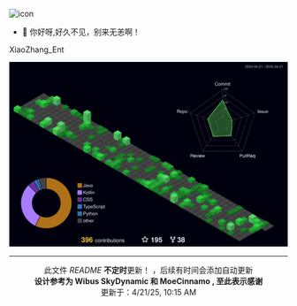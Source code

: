 ![icon](https://github.com/user-attachments/assets/457313e3-8021-43ca-95cc-4285318a2979)

- 👋 你好呀,好久不见，别来无恙啊！





XiaoZhang_Ent
<p dir="auto"><a target="_blank" rel="noopener noreferrer nofollow" href="https://raw.githubusercontent.com/SkyDynamic/SkyDynamic/main/profile-3d-contrib/profile-night-green.svg"><img src="https://raw.githubusercontent.com/SkyDynamic/SkyDynamic/main/profile-3d-contrib/profile-night-green.svg" alt="meowmeowmeow" style="max-width: 100%;" _mstalt="215280"></a></p>

<hr>
<p align="center" dir="auto">此文件 <i>README</i> <b>不定时</b>更新！ ，后续有时间会添加自动更新<b><br>设计参考为 Wibus SkyDynamic 和 MoeCinnamo , 至此表示感谢</b><br>更新于：4/21/25, 10:15 AM</p>
<!---
XiaoZhang-Ent/XiaoZhang-Ent is a ✨ special ✨ repository because its `README.md` (this file) appears on your GitHub profile.
You can click the Preview link to take a look at your changes.
--->
